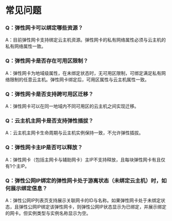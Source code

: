 # 常见问题

### Q：弹性网卡可以绑定哪些资源？

A：目前弹性网卡支持绑定云主机资源。弹性网卡的私有网络属性必须与云主机的私有网络属性一致。

### Q：弹性网卡是否存在可用区限制？

A：弹性网卡为地域级属性，在未绑定状态时，无可用区限制，可绑定满足私有网络限制的任意云主机。弹性网卡绑定后，可用区属性与云主机属性一致。

### Q：弹性网卡是否支持跨可用区迁移？

A：弹性网卡可以在同一地域内不同可用区的云主机之间实现迁移。

### Q：云主机主网卡是否支持弹性插拔？

A：云主机主网卡生命周期与云主机实例保持一致，不允许弹性插拔。
   
### Q：弹性网卡主IP是否可以释放？

A：弹性网卡（包括主网卡与辅助网卡）主IP不支持释放，且每块弹性网卡有且仅有1个主IP。

### Q：弹性公网IP绑定的弹性网卡处于游离状态（未绑定云主机）时，如何展示绑定信息？

A：弹性公网IP列表页支持展示关联网卡的ID与名称。如果弹性网卡处于未绑定状态，且弹性公网IP绑定该弹性网卡，则弹性公网IP状态显示为已绑定，并展示绑定的网卡。但实例类型与实例名称显示为空。

